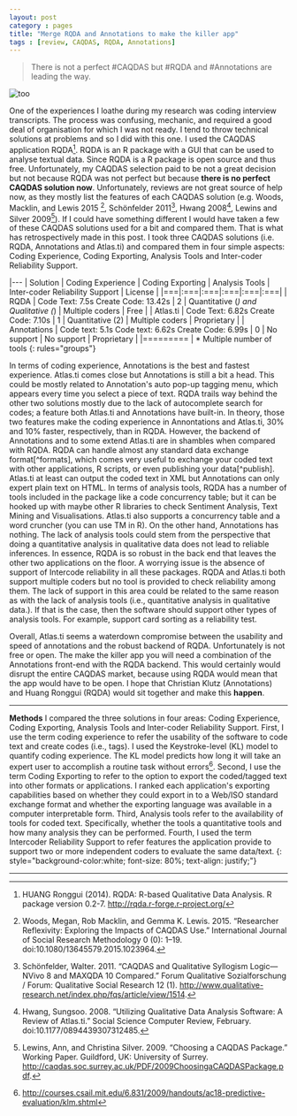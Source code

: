 ```yaml
---
layout: post
category : pages
title: "Merge RQDA and Annotations to make the killer app"
tags : [review, CAQDAS, RQDA, Annotations]
---
```

> There is not a perfect #CAQDAS but #RQDA and #Annotations are leading the way.

![too](https://38.media.tumblr.com/5d2e56c090995429e558a48a5c70f865/tumblr_nu03q5HjdD1rjjxbmo3_540.gif 'Title text')

One of the experiences I loathe during my research was coding interview transcripts. The process was confusing, mechanic, and required a good deal of organisation for which I was not ready.
I tend to throw technical solutions at problems and so I did with this one. I used the CAQDAS application RQDA[^rqda]. RQDA is an R package with a GUI that can be used to analyse textual data. Since RQDA is a R package is open source and thus free.
Unfortunately, my CAQDAS selection paid to be not a great decision but not because RQDA was not perfect but because **there is no perfect CAQDAS solution now**. Unfortunately, reviews are not great source of help now, as they mostly list the features of each CAQDAS solution (e.g. Woods, Macklin, and Lewis 2015 [^woods], Schönfelder 2011[^scho], Hwang 2008[^hwang], Lewins and Silver 2009[^lewis]).
If I could have something different I would have taken a few of these CAQDAS solutions used for a bit and compared them. That is what has retrospectively made in this post. I took three CAQDAS solutions (i.e. RQDA, Annotations and Atlas.ti) and compared them in four simple aspects: Coding Experience, Coding Exporting,  Analysis Tools and Inter-coder Reliability Support.

|---
| Solution | Coding Experience | Coding Exporting | Analysis Tools | Inter-coder Reliability Support | License |
|===|:===|:===|:===|:===|:===|
| RQDA | Code Text: 7.5s  Create Code: 13.42s | 2 | Quantitative (*) and Qualitative (*) | Multiple coders | Free |
| Atlas.ti | Code Text: 6.82s  Create Code: 7.10s | 1 | Quantitative (2) | Multiple coders | Proprietary |
| Annotations | Code text: 5.1s  Code text: 6.62s  Create Code: 6.99s | 0 | No support | No support | Proprietary |
|=========
| * Multiple number of tools
{: rules="groups"}

In terms of coding experience, Annotations is the best and fastest experience. Atlas.ti comes close but Annotations is still a bit a head. This could be mostly related to Annotation's auto pop-up tagging menu, which appears every time you select a piece of text.  RQDA  trails way behind the other two solutions mostly due to the lack of autocomplete search for codes; a feature both Atlas.ti and Annotations have built-in. In theory, those two features make the coding experience in Annontations and Atlas.ti, 30% and 10% faster, respectively, than in RQDA.
However, the backend of Annotations and to some extend Atlas.ti are in shambles when compared with RQDA. RQDA can handle almost any standard data exchange format[^formats], which comes very useful to exchange your coded text with other applications, R scripts, or even publishing your data[^publish]. Atlas.ti at least can output the coded text in XML but Annotations can only expert plain text on HTML. In terms of analysis tools, RQDA has a number of tools included in the package like a code concurrency table; but it can be hooked up with maybe other R libraries to check Sentiment Analysis, Text Mining and Visualisations. Atlas.ti also supports a concurrency table and a word cruncher (you can use TM in R). On the other hand, Annotations has nothing. The lack of analysis tools could stem from the perspective that doing a quantitative analysis in qualitative data does not lead to reliable inferences. In essence, RQDA is so robust in the back end that leaves the other two applications on the floor.
A worrying issue is the absence of support of Intercode reliability in all these packages. RQDA and Atlas.ti both support multiple coders but no tool is provided to check reliability among them. The lack of support in this area could be related to the same reason as with the lack of analysis tools (i.e., quantitative analysis in qualitative data.). If that is the case, then the software should support other types of analysis tools. For example, support card sorting as a reliability test.

Overall, Atlas.ti seems a waterdown compromise between the usability and speed of annotations and the robust backend of RQDA. Unfortunately is not free or open.  The make the killer app you will need a combination of the Annotations front-end with the RQDA backend. This would certainly would disrupt the entire CAQDAS market, because using RQDA would mean that the app would have to be open. I hope that Christian Klutz (Annotations) and Huang Ronggui (RQDA) would sit together and make this **happen**.

-------


**Methods**
I compared the three solutions in four areas:  Coding Experience, Coding Exporting,  Analysis Tools and Inter-coder Reliability Support. First, I use the term coding experience to refer the usability of the software to code text and create codes (i.e., tags). I used the Keystroke-level (KL) model to quantify coding experience. The KL model predicts how long it will take an expert user to accomplish a routine task without errors[^klm]. Second, I use the term Coding Exporting to refer to the option to export the coded/tagged text into other formats or applications. I ranked each application's exporting capabilities based on whether they could export in to a Web/ISO standard exchange format and whether the exporting language was available in a computer interpretable form. Third, Analysis tools refer to the availability of tools for coded text. Specifically, whether the tools a quantitative tools and how many analysis they can be performed. Fourth, I used the term Intercoder Reliability Support to refer features the application provide to support two or more independent coders to evaluate the same data/text.
{: style="background-color:white; font-size: 80%; text-align: justify;"}


-----------

[^woods]:  Woods, Megan, Rob Macklin, and Gemma K. Lewis. 2015. “Researcher Reflexivity: Exploring the Impacts of CAQDAS Use.” International Journal of Social Research Methodology 0 (0): 1–19. doi:10.1080/13645579.2015.1023964.
[^klm]:http://courses.csail.mit.edu/6.831/2009/handouts/ac18-predictive-evaluation/klm.shtml
[^hwang]: Hwang, Sungsoo. 2008. “Utilizing Qualitative Data Analysis Software: A Review of Atlas.ti.” Social Science Computer Review, February. doi:10.1177/0894439307312485.
[^lewis]: Lewins, Ann, and Christina Silver. 2009. “Choosing a CAQDAS Package.” Working Paper. Guildford, UK: University of Surrey. http://caqdas.soc.surrey.ac.uk/PDF/2009ChoosingaCAQDASPackage.pdf.
[^scho]: Schönfelder, Walter. 2011. “CAQDAS and Qualitative Syllogism Logic—NVivo 8 and MAXQDA 10 Compared.” Forum Qualitative Sozialforschung / Forum: Qualitative Social Research 12 (1). http://www.qualitative-research.net/index.php/fqs/article/view/1514.
[^rqda]: HUANG Ronggui (2014). RQDA: R-based Qualitative Data Analysis. R package version 0.2-7. http://rqda.r-forge.r-project.org/
